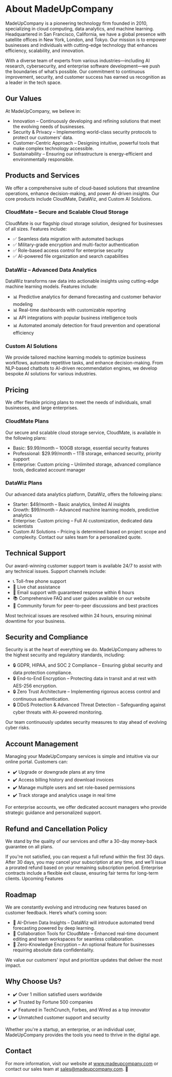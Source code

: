 # About MadeUpCompany
MadeUpCompany is a pioneering technology firm founded in 2010, specializing in cloud computing, data analytics, and machine learning. Headquartered in San Francisco, California, we have a global presence with satellite offices in New York, London, and Tokyo. Our mission is to empower businesses and individuals with cutting-edge technology that enhances efficiency, scalability, and innovation.

With a diverse team of experts from various industries—including AI research, cybersecurity, and enterprise software development—we push the boundaries of what’s possible. Our commitment to continuous improvement, security, and customer success has earned us recognition as a leader in the tech space.

## Our Values
At MadeUpCompany, we believe in:

- Innovation – Continuously developing and refining solutions that meet the evolving needs of businesses.
- Security & Privacy – Implementing world-class security protocols to protect our customers' data.
- Customer-Centric Approach – Designing intuitive, powerful tools that make complex technology accessible.
- Sustainability – Ensuring our infrastructure is energy-efficient and environmentally responsible.

## Products and Services
We offer a comprehensive suite of cloud-based solutions that streamline operations, enhance decision-making, and power AI-driven insights. Our core products include CloudMate, DataWiz, and Custom AI Solutions.

### CloudMate – Secure and Scalable Cloud Storage
CloudMate is our flagship cloud storage solution, designed for businesses of all sizes. Features include:
- ✅ Seamless data migration with automated backups
- ✅ Military-grade encryption and multi-factor authentication
- ✅ Role-based access control for enterprise security
- ✅ AI-powered file organization and search capabilities

### DataWiz – Advanced Data Analytics
DataWiz transforms raw data into actionable insights using cutting-edge machine learning models. Features include:
- 📊 Predictive analytics for demand forecasting and customer behavior modeling
- 📊 Real-time dashboards with customizable reporting
- 📊 API integrations with popular business intelligence tools
- 📊 Automated anomaly detection for fraud prevention and operational efficiency

### Custom AI Solutions
We provide tailored machine learning models to optimize business workflows, automate repetitive tasks, and enhance decision-making. From NLP-based chatbots to AI-driven recommendation engines, we develop bespoke AI solutions for various industries.

## Pricing
We offer flexible pricing plans to meet the needs of individuals, small businesses, and large enterprises.

### CloudMate Plans
Our secure and scalable cloud storage service, CloudMate, is available in the following plans:
- Basic: $9.99/month – 100GB storage, essential security features
- Professional: $29.99/month – 1TB storage, enhanced security, priority support
- Enterprise: Custom pricing – Unlimited storage, advanced compliance tools, dedicated account manager

### DataWiz Plans
Our advanced data analytics platform, DataWiz, offers the following plans:
- Starter: $49/month – Basic analytics, limited AI insights
- Growth: $99/month – Advanced machine learning models, predictive analytics
- Enterprise: Custom pricing – Full AI customization, dedicated data scientists
- Custom AI Solutions – Pricing is determined based on project scope and complexity. Contact our sales team for a personalized quote.

## Technical Support
Our award-winning customer support team is available 24/7 to assist with any technical issues. Support channels include:
- 📞 Toll-free phone support
- 💬 Live chat assistance
- 📧 Email support with guaranteed response within 6 hours
- 📚 Comprehensive FAQ and user guides available on our website
- 👥 Community forum for peer-to-peer discussions and best practices

Most technical issues are resolved within 24 hours, ensuring minimal downtime for your business.

## Security and Compliance
Security is at the heart of everything we do. MadeUpCompany adheres to the highest security and regulatory standards, including:

- 🔒 GDPR, HIPAA, and SOC 2 Compliance – Ensuring global security and data protection compliance.
- 🔒 End-to-End Encryption – Protecting data in transit and at rest with AES-256 encryption.
- 🔒 Zero Trust Architecture – Implementing rigorous access control and continuous authentication.
- 🔒 DDoS Protection & Advanced Threat Detection – Safeguarding against cyber threats with AI-powered monitoring.

Our team continuously updates security measures to stay ahead of evolving cyber risks.

## Account Management
Managing your MadeUpCompany services is simple and intuitive via our online portal. Customers can:

- ✔️ Upgrade or downgrade plans at any time
- ✔️ Access billing history and download invoices
- ✔️ Manage multiple users and set role-based permissions
- ✔️ Track storage and analytics usage in real time

For enterprise accounts, we offer dedicated account managers who provide strategic guidance and personalized support.

## Refund and Cancellation Policy
We stand by the quality of our services and offer a 30-day money-back guarantee on all plans.

If you're not satisfied, you can request a full refund within the first 30 days.
After 30 days, you may cancel your subscription at any time, and we’ll issue a prorated refund based on your remaining subscription period.
Enterprise contracts include a flexible exit clause, ensuring fair terms for long-term clients.
Upcoming Features

## Roadmap
We are constantly evolving and introducing new features based on customer feedback. Here’s what’s coming soon:

- 🚀 AI-Driven Data Insights – DataWiz will introduce automated trend forecasting powered by deep learning.
- 🚀 Collaboration Tools for CloudMate – Enhanced real-time document editing and team workspaces for seamless collaboration.
- 🚀 Zero-Knowledge Encryption – An optional feature for businesses requiring absolute data confidentiality.

We value our customers' input and prioritize updates that deliver the most impact.

## Why Choose Us?

- ✔️ Over 1 million satisfied users worldwide
- ✔️ Trusted by Fortune 500 companies
- ✔️ Featured in TechCrunch, Forbes, and Wired as a top innovator
- ✔️ Unmatched customer support and security

Whether you're a startup, an enterprise, or an individual user, MadeUpCompany provides the tools you need to thrive in the digital age.

## Contact
For more information, visit our website at www.madeupcompany.com or contact our sales team at sales@madeupcompany.com. 🚀